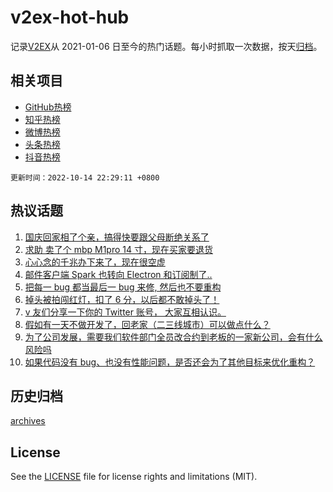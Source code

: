 # v2ex-hot-hub

 记录[V2EX](https://www.v2ex.com/)从 2021-01-06 日至今的热门话题。每小时抓取一次数据，按天[归档](archives)。
 
 ## 相关项目

- [GitHub热榜](https://github.com/snaildev/github-hot-hub)
- [知乎热榜](https://github.com/snaildev/zhihu-hot-hub)
- [微博热榜](https://github.com/snaildev/weibo-hot-hub)
- [头条热榜](https://github.com/snaildev/toutiao-hot-hub)
- [抖音热榜](https://github.com/snaildev/douyin-hot-hub)


 `更新时间：2022-10-14 22:29:11 +0800`

## 热议话题

1. [国庆回家相了个亲，搞得快要跟父母断绝关系了](https://www.v2ex.com/t/886774)
1. [求助 卖了个 mbp M1pro 14 寸，现在买家要退货](https://www.v2ex.com/t/886881)
1. [心心念的千兆办下来了，现在很空虚](https://www.v2ex.com/t/886823)
1. [邮件客户端 Spark 也转向 Electron 和订阅制了..](https://www.v2ex.com/t/886788)
1. [把每一 bug 都当最后一 bug 来修, 然后也不要重构](https://www.v2ex.com/t/886806)
1. [掉头被拍闯红灯，扣了 6 分，以后都不敢掉头了！](https://www.v2ex.com/t/886876)
1. [v 友们分享一下你的 Twitter 账号， 大家互相认识。](https://www.v2ex.com/t/886860)
1. [假如有一天不做开发了，回老家（二三线城市）可以做点什么？](https://www.v2ex.com/t/886803)
1. [为了公司发展，需要我们软件部门全员改合约到老板的一家新公司，会有什么风险吗](https://www.v2ex.com/t/886929)
1. [如果代码没有 bug、也没有性能问题，是否还会为了其他目标来优化重构？](https://www.v2ex.com/t/886836)

## 历史归档

[archives](archives)

## License

See the [LICENSE](LICENSE) file for license rights and limitations (MIT).
